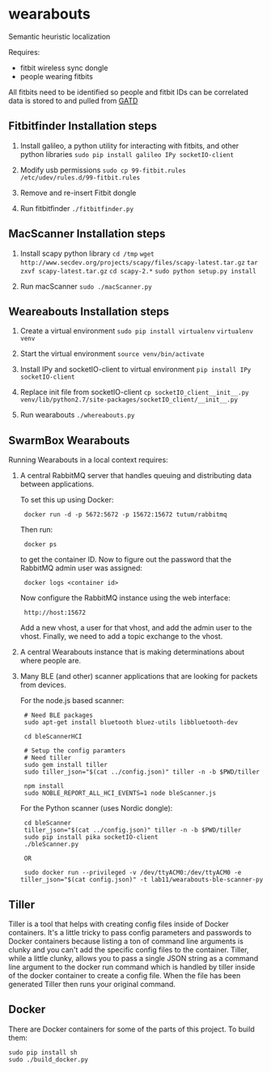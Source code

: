 wearabouts
===========

Semantic heuristic localization

Requires:
 * fitbit wireless sync dongle
 * people wearing fitbits

All fitbits need to be identified so people and fitbit IDs can be correlated
data is stored to and pulled from [GATD](https://github.com/lab11/gatd)


## Fitbitfinder Installation steps
1. Install galileo, a python utility for interacting with fitbits, and other python libraries
    `sudo pip install galileo IPy socketIO-client`

2. Modify usb permissions
    `sudo cp 99-fitbit.rules /etc/udev/rules.d/99-fitbit.rules`

3. Remove and re-insert Fitbit dongle

4. Run fitbitfinder
    `./fitbitfinder.py`

## MacScanner Installation steps
1. Install scapy python library
    `cd /tmp`
    `wget http://www.secdev.org/projects/scapy/files/scapy-latest.tar.gz`
    `tar zxvf scapy-latest.tar.gz`
    `cd scapy-2.*`
    `sudo python setup.py install`

2. Run macScanner
    `sudo ./macScanner.py`


## Weareabouts Installation steps
1. Create a virtual environment
    `sudo pip install virtualenv`
    `virtualenv venv`

2. Start the virtual environment
    `source venv/bin/activate`

3. Install IPy and socketIO-client to virtual environment
    `pip install IPy socketIO-client`

4. Replace init file from socketIO-client
    `cp socketIO_client__init__.py venv/lib/python2.7/site-packages/socketIO_client/__init__.py`

5. Run wearabouts
    `./whereabouts.py`



SwarmBox Wearabouts
-------------------

Running Wearabouts in a local context requires:

1. A central RabbitMQ server that handles queuing and distributing data
between applications.

    To set this up using Docker:

        docker run -d -p 5672:5672 -p 15672:15672 tutum/rabbitmq

    Then run:

        docker ps

    to get the container ID. Now to figure out the password that the RabbitMQ
    admin user was assigned:

        docker logs <container id>


    Now configure the RabbitMQ instance using the web interface:

        http://host:15672

    Add a new vhost, a user for that vhost, and add the admin user to the
    vhost. Finally, we need to add a topic exchange to the vhost.


2. A central Wearabouts instance that is making determinations about where
people are.

3. Many BLE (and other) scanner applications that are looking for packets
from devices.

    For the node.js based scanner:

        # Need BLE packages
        sudo apt-get install bluetooth bluez-utils libbluetooth-dev

        cd bleScannerHCI

        # Setup the config paramters
        # Need tiller
        sudo gem install tiller
        sudo tiller_json="$(cat ../config.json)" tiller -n -b $PWD/tiller

        npm install
        sudo NOBLE_REPORT_ALL_HCI_EVENTS=1 node bleScanner.js

    For the Python scanner (uses Nordic dongle):

        cd bleScanner
        tiller_json="$(cat ../config.json)" tiller -n -b $PWD/tiller
        sudo pip install pika socketIO-client
        ./bleScanner.py

        OR

        sudo docker run --privileged -v /dev/ttyACM0:/dev/ttyACM0 -e tiller_json="$(cat config.json)" -t lab11/wearabouts-ble-scanner-py


Tiller
------

Tiller is a tool that helps with creating config files inside of Docker
containers. It's a little tricky to pass config parameters and passwords
to Docker containers because listing a ton of command line arguments is
clunky and you can't add the specific config files to the container. Tiller,
while a little clunky, allows you to pass a single JSON string as a command
line argument to the docker run command which is handled by tiller inside
of the docker container to create a config file. When the file has been
generated Tiller then runs your original command.

Docker
------

There are Docker containers for some of the parts of this project. To build them:

    sudo pip install sh
    sudo ./build_docker.py

